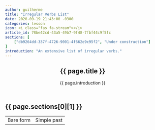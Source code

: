 ```yaml
---
author: guilherme
title: "Irregular Verbs List"
date: 2020-09-19 21:43:00 -0300
categories: lesson
icon: <i class="fas fa-stream"></i>
article_id: 78be42cd-43a5-49b7-9f48-7fbf44c9f5fc
sections: [
    ["db9264dd-337f-4726-9001-4f662e9c95f2", "Under construction"]
]
introduction: "An extensive list of irregular verbs."
---
```

<article class="docs-article" id="{{ page.article_id }}">
    <header class="docs-header">
        <h1 class="docs-heading">{{ page.title }}</h1>
        <section class="docs-intro">
            <p>{{ page.introduction }}</p>
        </section>
    </header>
    <section class="docs-section" id="{{ page.sections[0][0] }}">
        <h2 class="section-heading">{{ page.sections[0][1] }}</h2>
        <table>
            <tr>
                <td>Bare form</td>
                <td>Simple past</td>
            </tr>
        </table>
    </section>
</article>
